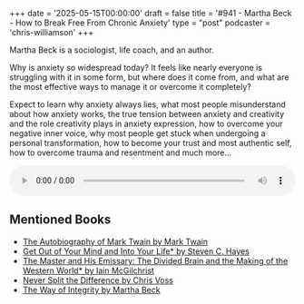 +++
date = '2025-05-15T00:00:00'
draft = false
title = '#941 - Martha Beck - How to Break Free From Chronic Anxiety'
type = "post"
podcaster = 'chris-williamson'
+++

Martha Beck is a sociologist, life coach, and an author.

Why is anxiety so widespread today? It feels like nearly everyone is struggling with it in some form, but where does it come from, and what are the most effective ways to manage it or overcome it completely?

Expect to learn why anxiety always lies, what most people misunderstand about how anxiety works, the true tension between anxiety and creativity and the role creativity plays in anxiety expression, how to overcome your negative inner voice, why most people get stuck when undergoing a personal transformation, how to become your trust and most authentic self, how to overcome trauma and resentment and much more…

<audio controls style="width: 100%; max-width: 800px;">
  <source src="https://pdst.fm/e/chrt.fm/track/G454/prfx.byspotify.com/e/traffic.megaphone.fm/SIXMSB7505206215.mp3?updated=1747286692" type="audio/mpeg">
  Your browser does not support the audio element.
</audio>

## Mentioned Books

- [The Autobiography of Mark Twain by Mark Twain](https://www.amazon.com/s?k=The+Autobiography+of+Mark+Twain*+by+Mark+Twain&tag=podcaststoboo-20)
- [Get Out of Your Mind and Into Your Life* by Steven C. Hayes](https://www.amazon.com/s?k=Get+Out+of+Your+Mind+and+Into+Your+Life*+by+Steven+C.+Hayes&tag=podcaststoboo-20)
- [The Master and His Emissary: The Divided Brain and the Making of the Western World* by Iain McGilchrist](https://www.amazon.com/s?k=The+Master+and+His+Emissary:+The+Divided+Brain+and+the+Making+of+the+Western+World*+by+Iain+McGilchrist&tag=podcaststoboo-20)
- [Never Split the Difference by Chris Voss](https://www.amazon.com/s?k=Never+Split+the+Difference*+by+Chris+Voss&tag=podcaststoboo-20)
- [The Way of Integrity by Martha Beck](https://www.amazon.com/s?k=The+Way+of+Integrity*+by+Martha+Beck&tag=podcaststoboo-20)